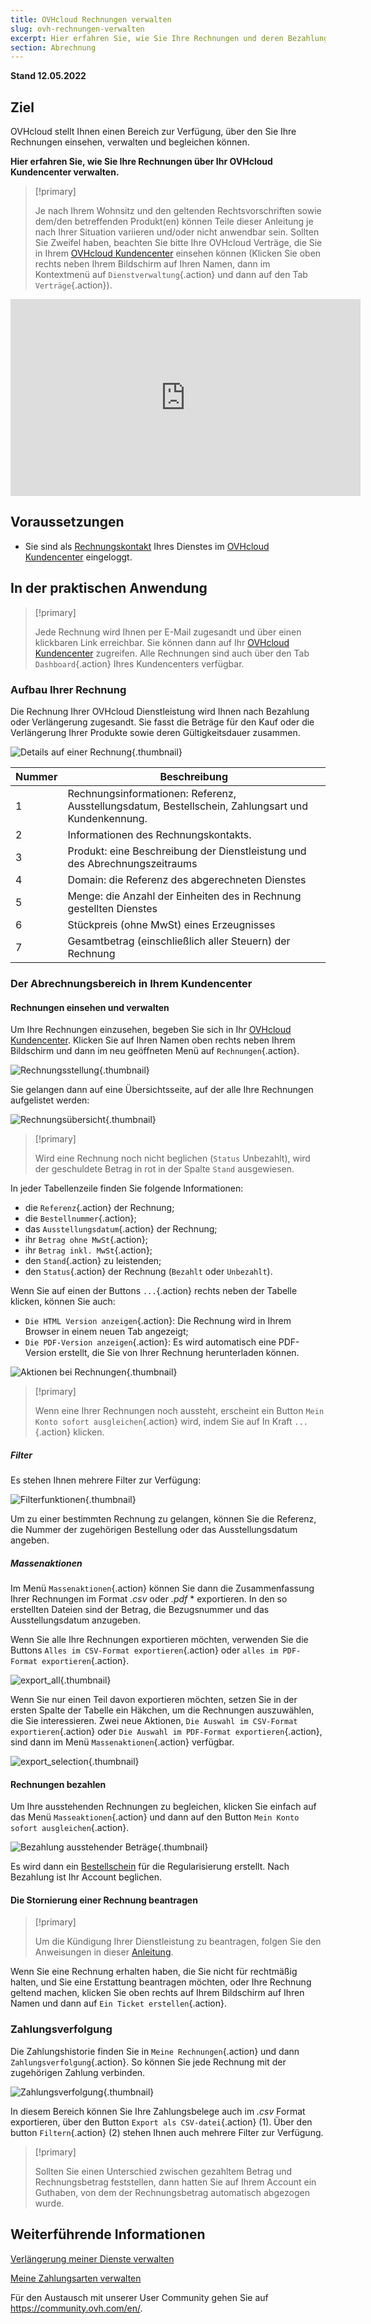 ```yaml
---
title: OVHcloud Rechnungen verwalten
slug: ovh-rechnungen-verwalten
excerpt: Hier erfahren Sie, wie Sie Ihre Rechnungen und deren Bezahlung verwalten.
section: Abrechnung
---
```


**Stand 12.05.2022**

## Ziel

OVHcloud stellt Ihnen einen Bereich zur Verfügung, über den Sie Ihre Rechnungen einsehen, verwalten und begleichen können.

**Hier erfahren Sie, wie Sie Ihre Rechnungen über Ihr OVHcloud Kundencenter verwalten.**

> [!primary]
>
> Je nach Ihrem Wohnsitz und den geltenden Rechtsvorschriften sowie dem/den betreffenden Produkt(en) können Teile dieser Anleitung je nach Ihrer Situation variieren und/oder nicht anwendbar sein. Sollten Sie Zweifel haben, beachten Sie bitte Ihre OVHcloud Verträge, die Sie in Ihrem [OVHcloud Kundencenter](https://www.ovh.com/auth/?action=gotomanager&from=https://www.ovh.de/&ovhSubsidiary=de) einsehen können (Klicken Sie oben rechts neben Ihrem Bildschirm auf Ihren Namen, dann im Kontextmenü auf `Dienstverwaltung`{.action} und dann auf den Tab `Verträge`{.action}).
>

<iframe width="560" height="315" src="https://www.youtube-nocookie.com/embed/iiQmopMhzik" frameborder="0" allow="accelerometer; autoplay; encrypted-media; gyroscope; picture-in-picture" allowfullscreen></iframe>

## Voraussetzungen

- Sie sind als [Rechnungskontakt](https://docs.ovh.com/de/customer/verwaltung-der-kontakte/) Ihres Dienstes im [OVHcloud Kundencenter](https://www.ovh.com/auth/?action=gotomanager&from=https://www.ovh.de/&ovhSubsidiary=de) eingeloggt.

## In der praktischen Anwendung

> [!primary]
>
> Jede Rechnung wird Ihnen per E-Mail zugesandt und über einen klickbaren Link erreichbar. Sie können dann auf Ihr [OVHcloud Kundencenter](https://www.ovh.com/auth/?action=gotomanager&from=https://www.ovh.de/&ovhSubsidiary=de) zugreifen. Alle Rechnungen sind auch über den Tab `Dashboard`{.action} Ihres Kundencenters verfügbar.
>

### Aufbau Ihrer Rechnung

Die Rechnung Ihrer OVHcloud Dienstleistung wird Ihnen nach Bezahlung oder Verlängerung zugesandt. Sie fasst die Beträge für den Kauf oder die Verlängerung Ihrer Produkte sowie deren Gültigkeitsdauer zusammen.

![Details auf einer Rechnung](images/invoice_ovh.png){.thumbnail}

|Nummer|Beschreibung|
|---|---|
|1|Rechnungsinformationen: Referenz, Ausstellungsdatum, Bestellschein, Zahlungsart und Kundenkennung.|
|2|Informationen des Rechnungskontakts.|
|3|Produkt: eine Beschreibung der Dienstleistung und des Abrechnungszeitraums|
|4|Domain: die Referenz des abgerechneten Dienstes|
|5|Menge: die Anzahl der Einheiten des in Rechnung gestellten Dienstes|
|6|Stückpreis (ohne MwSt) eines Erzeugnisses|
|7|Gesamtbetrag (einschließlich aller Steuern) der Rechnung|

### Der Abrechnungsbereich in Ihrem Kundencenter

#### Rechnungen einsehen und verwalten

Um Ihre Rechnungen einzusehen, begeben Sie sich in Ihr [OVHcloud Kundencenter](https://www.ovh.com/auth/?action=gotomanager&from=https://www.ovh.de/&ovhSubsidiary=de). Klicken Sie auf Ihren Namen oben rechts neben Ihrem Bildschirm und dann im neu geöffneten Menü auf `Rechnungen`{.action}.

![Rechnungsstellung](images/hubinvoices.png){.thumbnail}

Sie gelangen dann auf eine Übersichtsseite, auf der alle Ihre Rechnungen aufgelistet werden:

![Rechnungsübersicht](images/billing_section.png){.thumbnail}

> [!primary]
>
> Wird eine Rechnung noch nicht beglichen (`Status` Unbezahlt), wird der geschuldete Betrag in rot in der Spalte `Stand` ausgewiesen.
>

In jeder Tabellenzeile finden Sie folgende Informationen:

- die `Referenz`{.action} der Rechnung;
- die `Bestellnummer`{.action};
- das `Ausstellungsdatum`{.action} der Rechnung;
- ihr `Betrag ohne MwSt`{.action};
- ihr `Betrag inkl. MwSt`{.action};
- den `Stand`{.action} zu leistenden;
- den `Status`{.action} der Rechnung (`Bezahlt` oder `Unbezahlt`).

Wenn Sie auf einen der Buttons `...`{.action} rechts neben der Tabelle klicken, können Sie auch:

- `Die HTML Version anzeigen`{.action}: Die Rechnung wird in Ihrem Browser in einem neuen Tab angezeigt;
- `Die PDF-Version anzeigen`{.action}: Es wird automatisch eine PDF-Version erstellt, die Sie von Ihrer Rechnung herunterladen können.

![Aktionen bei Rechnungen](images/actions_choices.png){.thumbnail}

> [!primary]
>
> Wenn eine Ihrer Rechnungen noch aussteht, erscheint ein Button `Mein Konto sofort ausgleichen`{.action} wird, indem Sie auf In Kraft `...`{.action} klicken.
>

##### **Filter**

Es stehen Ihnen mehrere Filter zur Verfügung:

![Filterfunktionen](images/sort_filters.png){.thumbnail}

Um zu einer bestimmten Rechnung zu gelangen, können Sie die Referenz, die Nummer der zugehörigen Bestellung oder das Ausstellungsdatum angeben.

##### **Massenaktionen**

Im Menü `Massenaktionen`{.action} können Sie dann die Zusammenfassung Ihrer Rechnungen im Format *.csv* oder *.pdf* * exportieren. In den so erstellten Dateien sind der Betrag, die Bezugsnummer und das Ausstellungsdatum anzugeben.

Wenn Sie alle Ihre Rechnungen exportieren möchten, verwenden Sie die Buttons `Alles im CSV-Format exportieren`{.action} oder `alles im PDF-Format exportieren`{.action}.

![export_all](images/export_all.png){.thumbnail}

Wenn Sie nur einen Teil davon exportieren möchten, setzen Sie in der ersten Spalte der Tabelle ein Häkchen, um die Rechnungen auszuwählen, die Sie interessieren. Zwei neue Aktionen, `Die Auswahl im CSV-Format exportieren`{.action}  oder `Die Auswahl im PDF-Format exportieren`{.action}, sind dann im Menü `Massenaktionen`{.action} verfügbar.

![export_selection](images/export_selection.png){.thumbnail}

#### Rechnungen bezahlen

Um Ihre ausstehenden Rechnungen zu begleichen, klicken Sie einfach auf das Menü `Masseaktionen`{.action} und dann auf den Button `Mein Konto sofort ausgleichen`{.action}.

![Bezahlung ausstehender Beträge](images/pay_debt.png){.thumbnail}

Es wird dann ein [Bestellschein](https://docs.ovh.com/de/billing/bestellungen-verwalten-ovh/#der-bestellschein) für die Regularisierung erstellt. Nach Bezahlung ist Ihr Account beglichen.

#### Die Stornierung einer Rechnung beantragen

> [!primary]
>
> Um die Kündigung Ihrer Dienstleistung zu beantragen, folgen Sie den Anweisungen in dieser [Anleitung](https://docs.ovh.com/de/billing/how-to-cancel-your-services/).
>

Wenn Sie eine Rechnung erhalten haben, die Sie nicht für rechtmäßig halten, und Sie eine Erstattung beantragen möchten, oder Ihre Rechnung geltend machen, klicken Sie oben rechts auf Ihrem Bildschirm auf Ihren Namen und dann auf `Ein Ticket erstellen`{.action}.

### Zahlungsverfolgung

Die Zahlungshistorie finden Sie in `Meine Rechnungen`{.action} und dann `Zahlungsverfolgung`{.action}. So können Sie jede Rechnung mit der zugehörigen Zahlung verbinden.

![Zahlungsverfolgung](images/payment_tracking.png){.thumbnail}

In diesem Bereich können Sie Ihre Zahlungsbelege auch im *.csv* Format exportieren, über den Button `Export als CSV-datei`{.action} (1). Über den button `Filtern`{.action} (2) stehen Ihnen auch mehrere Filter zur Verfügung.

> [!primary]
>
> Sollten Sie einen Unterschied zwischen gezahltem Betrag und Rechnungsbetrag feststellen, dann hatten Sie auf Ihrem Account ein Guthaben, von dem der Rechnungsbetrag automatisch abgezogen wurde.
>

## Weiterführende Informationen

[Verlängerung meiner Dienste verwalten](https://docs.ovh.com/de/billing/anleitung_zur_nutzung_der_automatischen_verlangerung_bei_ovh/)

[Meine Zahlungsarten verwalten](https://docs.ovh.com/de/billing/zahlungsarten-verwalten/)

Für den Austausch mit unserer User Community gehen Sie auf <https://community.ovh.com/en/>.

